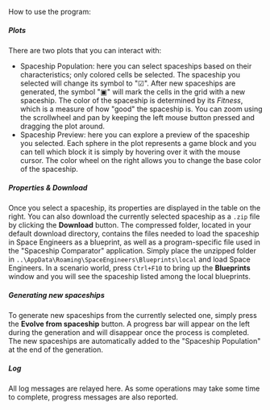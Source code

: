 How to use the program:

##### Plots
There are two plots that you can interact with:

* Spaceship Population: here you can select spaceships based on their characteristics; only colored cells be selected. The spaceship you selected will change its symbol to "☑". After new spaceships are generated, the symbol "▣" will mark the cells in the grid with a new spaceship. The color of the spaceship is determined by its *Fitness*, which is a measure of how "good" the spaceship is. You can zoom using the scrollwheel and pan by keeping the left mouse button pressed and dragging the plot around.
* Spaceship Preview: here you can explore a preview of the spaceship you selected. Each sphere in the plot represents a game block and you can tell which block it is simply by hovering over it with the mouse cursor. The color wheel on the right allows you to change the base color of the spaceship.

##### Properties & Download
Once you select a spaceship, its properties are displayed in the table on the right. You can also download the currently selected spaceship as a `.zip` file by clicking the **Download** button. The compressed folder, located in your default download directory, contains the files needed to load the spaceship in Space Engineers as a blueprint, as well as a program-specific file used in the "Spaceship Comparator" application. Simply place the unzipped folder in `..\AppData\Roaming\SpaceEngineers\Blueprints\local` and load Space Engineers. In a scenario world, press `Ctrl+F10` to bring up the **Blueprints** window and you will see the spaceship listed among the local blueprints.

##### Generating new spaceships
To generate new spaceships from the currently selected one, simply press the **Evolve from spaceship** button. A progress bar will appear on the left during the generation and will disappear once the process is completed. The new spaceships are automatically added to the "Spaceship Population" at the end of the generation.

##### Log
All log messages are relayed here. As some operations may take some time to complete, progress messages are also reported.